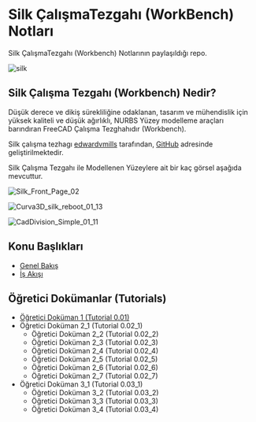 # Silk ÇalışmaTezgahı (WorkBench) Notları

Silk ÇalışmaTezgahı (Workbench) Notlarının paylaşıldığı repo.

![silk](https://github.com/edwardvmills/Silk/raw/master/Resources/Demo_files/Silk_Demo_02.png?raw=true)

## Silk Çalışma Tezgahı (Workbench) Nedir?

Düşük derece ve dikiş sürekliliğine odaklanan, tasarım ve mühendislik için yüksek kaliteli ve düşük ağırlıklı, NURBS Yüzey modelleme araçları barındıran FreeCAD Çalışma Tezghahıdır (Workbench).

Silk çalışma tezhagı [edwardvmills](https://edwardvmills.github.io/Silk/) tarafından, [GitHub](https://github.com/edwardvmills/Silk) adresinde geliştirilmektedir.

Silk Çalışma Tezgahı ile Modellenen Yüzeylere ait bir kaç görsel aşağıda mevcuttur.

![Silk_Front_Page_02](https://raw.githubusercontent.com/edwardvmills/Silk/master/Resources/Demo_files/Silk_Front_Page_02.png)

![Curva3D_silk_reboot_01_13](https://raw.githubusercontent.com/edwardvmills/Silk/master/Resources/Demo_files/Curva3D_silk_reboot_01_13.PNG)

![CadDivision_Simple_01_11](https://raw.githubusercontent.com/edwardvmills/Silk/master/Resources/Demo_files/CadDivision_Simple_01_11.PNG)

## Konu Başlıkları

+ [Genel Bakış](01_genel_bakis.md)
+ [İş Akışı](02_is_akisi.md)

## Öğretici Dokümanlar (Tutorials)

+ [Öğretici Doküman 1 (Tutorial 0.01)](egitim_1.md)
+ Öğretici Doküman 2_1 (Tutorial 0.02_1)
  + Öğretici Doküman 2_2 (Tutorial 0.02_2)
  + Öğretici Doküman 2_3 (Tutorial 0.02_3)
  + Öğretici Doküman 2_4 (Tutorial 0.02_4)
  + Öğretici Doküman 2_5 (Tutorial 0.02_5)
  + Öğretici Doküman 2_6 (Tutorial 0.02_6)
  + Öğretici Doküman 2_7 (Tutorial 0.02_7)
+ Öğretici Doküman 3_1 (Tutorial 0.03_1)
  + Öğretici Doküman 3_2 (Tutorial 0.03_2)
  + Öğretici Doküman 3_3 (Tutorial 0.03_3)
  + Öğretici Doküman 3_4 (Tutorial 0.03_4)
